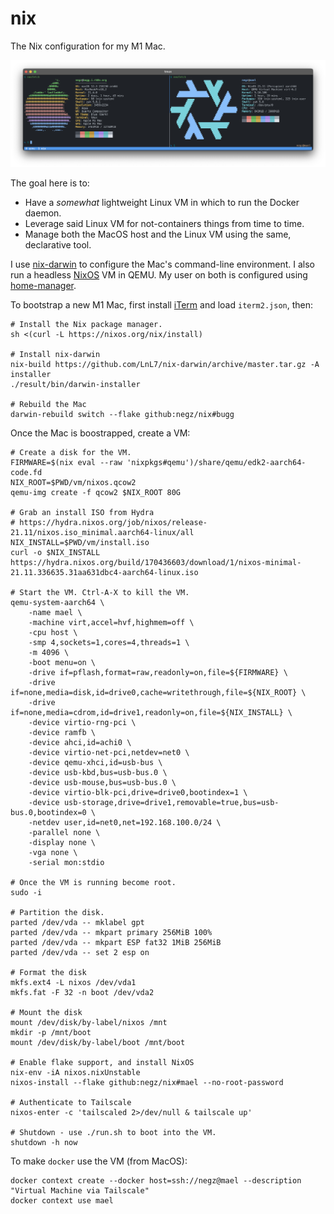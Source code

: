 # nix

The Nix configuration for my M1 Mac. 

![My NixOS Setup!](nix.png "A screenshot of my NixOS terminals")

The goal here is to:

* Have a _somewhat_ lightweight Linux VM in which to run the Docker daemon.
* Leverage said Linux VM for not-containers things from time to time.
* Manage both the MacOS host and the Linux VM using the same, declarative tool.

I use [nix-darwin] to configure the Mac's command-line environment. I also run a
headless [NixOS] VM in QEMU. My user on both is configured using [home-manager].

To bootstrap a new M1 Mac, first install [iTerm] and load `iterm2.json`, then:

```shell
# Install the Nix package manager.
sh <(curl -L https://nixos.org/nix/install)

# Install nix-darwin
nix-build https://github.com/LnL7/nix-darwin/archive/master.tar.gz -A installer
./result/bin/darwin-installer

# Rebuild the Mac
darwin-rebuild switch --flake github:negz/nix#bugg
```

Once the Mac is boostrapped, create a VM:

```shell
# Create a disk for the VM.
FIRMWARE=$(nix eval --raw 'nixpkgs#qemu')/share/qemu/edk2-aarch64-code.fd
NIX_ROOT=$PWD/vm/nixos.qcow2
qemu-img create -f qcow2 $NIX_ROOT 80G

# Grab an install ISO from Hydra
# https://hydra.nixos.org/job/nixos/release-21.11/nixos.iso_minimal.aarch64-linux/all
NIX_INSTALL=$PWD/vm/install.iso
curl -o $NIX_INSTALL https://hydra.nixos.org/build/170436603/download/1/nixos-minimal-21.11.336635.31aa631dbc4-aarch64-linux.iso

# Start the VM. Ctrl-A-X to kill the VM.
qemu-system-aarch64 \
    -name mael \
    -machine virt,accel=hvf,highmem=off \
    -cpu host \
    -smp 4,sockets=1,cores=4,threads=1 \
    -m 4096 \
    -boot menu=on \
    -drive if=pflash,format=raw,readonly=on,file=${FIRMWARE} \
    -drive if=none,media=disk,id=drive0,cache=writethrough,file=${NIX_ROOT} \
    -drive if=none,media=cdrom,id=drive1,readonly=on,file=${NIX_INSTALL} \
    -device virtio-rng-pci \
    -device ramfb \
    -device ahci,id=achi0 \
    -device virtio-net-pci,netdev=net0 \
    -device qemu-xhci,id=usb-bus \
    -device usb-kbd,bus=usb-bus.0 \
    -device usb-mouse,bus=usb-bus.0 \
    -device virtio-blk-pci,drive=drive0,bootindex=1 \
    -device usb-storage,drive=drive1,removable=true,bus=usb-bus.0,bootindex=0 \
    -netdev user,id=net0,net=192.168.100.0/24 \
    -parallel none \
    -display none \
    -vga none \
    -serial mon:stdio

# Once the VM is running become root.
sudo -i

# Partition the disk.
parted /dev/vda -- mklabel gpt
parted /dev/vda -- mkpart primary 256MiB 100%
parted /dev/vda -- mkpart ESP fat32 1MiB 256MiB
parted /dev/vda -- set 2 esp on

# Format the disk
mkfs.ext4 -L nixos /dev/vda1
mkfs.fat -F 32 -n boot /dev/vda2

# Mount the disk
mount /dev/disk/by-label/nixos /mnt
mkdir -p /mnt/boot
mount /dev/disk/by-label/boot /mnt/boot

# Enable flake support, and install NixOS
nix-env -iA nixos.nixUnstable
nixos-install --flake github:negz/nix#mael --no-root-password

# Authenticate to Tailscale
nixos-enter -c 'tailscaled 2>/dev/null & tailscale up'

# Shutdown - use ./run.sh to boot into the VM.
shutdown -h now
```

To make `docker` use the VM (from MacOS):

```shell
docker context create --docker host=ssh://negz@mael --description "Virtual Machine via Tailscale"
docker context use mael
```

[nix-darwin]: https://github.com/LnL7/nix-darwin
[NixOS]: https://nixos.org
[home-manager]: https://github.com/nix-community/home-manager
[iTerm]: https://iterm2.com
